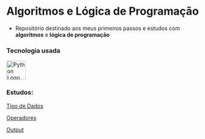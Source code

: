 # Algoritmos e Lógica de Programação

- Repositório destinado aos meus primeiros passos e estudos com <b>algoritmos</b> e <b>lógica de programação</b>

### Tecnologia usada
<img src="https://upload.wikimedia.org/wikipedia/commons/c/c3/Python-logo-notext.svg" alt="Python Logo" width="50" height="50">

### Estudos:
[Tipo de Dados](./doc/data_type/index.md)

[Operadores](./doc/operators/index.md)

[Output](./doc/output/index.md)



